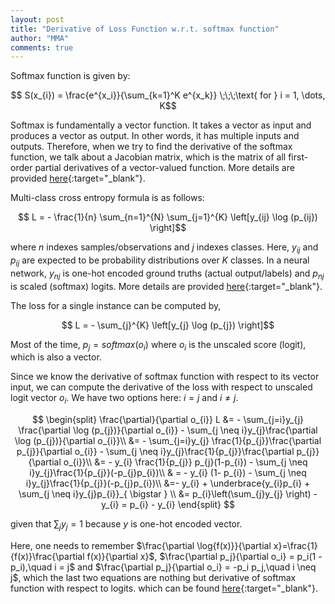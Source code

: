 ```yaml
---
layout: post
title: "Derivative of Loss Function w.r.t. softmax function"
author: "MMA"
comments: true
---
```


Softmax function is given by:

$$ S(x_{i}) = \frac{e^{x_i}}{\sum_{k=1}^K e^{x_k}} \;\;\;\text{ for } i = 1, \dots, K$$

Softmax is fundamentally a vector function. It takes a vector as input and produces a vector as output. In other words, it has multiple inputs and outputs. Therefore, when we try to find the derivative of the softmax function, we talk about a Jacobian matrix, which is the matrix of all first-order partial derivatives of a vector-valued function. More details are provided [here](https://mmuratarat.github.io/2019-01-27/derivation-of-softmax-function){:target="_blank"}.

Multi-class cross entropy formula is as follows:

$$ L = - \frac{1}{n} \sum_{n=1}^{N}  \sum_{j=1}^{K} \left[y_{ij} \log (p_{ij}) \right]$$

where $n$ indexes samples/observations and $j$ indexes classes. Here, $y_{ij}$ and $p_{ij}$ are expected to be probability distributions over $K$ classes. In a neural network, $y_{nj}$ is one-hot encoded ground truths (actual output/labels) and $p_{nj}$ is scaled (softmax) logits. More details are provided [here](https://mmuratarat.github.io/2018-12-21/cross-entropy){:target="_blank"}.

The loss for a single instance can be computed by,

$$ L = - \sum_{j}^{K} \left[y_{j} \log (p_{j}) \right]$$

Most of the time, $p_{j} = softmax(o_{i})$ where $o_{i}$ is the unscaled score (logit), which is also a vector. 

Since we know the derivative of softmax function with respect to its vector input, we can compute the derivative of the loss with respect to unscaled logit vector $o_{i}$. We have two options here: $i = j$ and $i \neq j$.

$$
\begin{split}
\frac{\partial}{\partial o_{i}} L &= - \sum_{j=i}y_{j} \frac{\partial \log (p_{j})}{\partial o_{i}} - \sum_{j \neq i}y_{j}\frac{\partial \log (p_{j})}{\partial o_{i}}\\
&= - \sum_{j=i}y_{j} \frac{1}{p_{j}}\frac{\partial p_{j}}{\partial o_{i}} - \sum_{j \neq i}y_{j}\frac{1}{p_{j}}\frac{\partial p_{j}}{\partial o_{i}}\\
&= - y_{i} \frac{1}{p_{j}} p_{j}(1-p_{i}) - \sum_{j \neq i}y_{j}\frac{1}{p_{j}}(-p_{j}p_{i})\\
& = - y_{i} (1- p_{i}) - \sum_{j \neq i}y_{j}\frac{1}{p_{j}}(-p_{j}p_{i})\\
&=- y_{i} + \underbrace{y_{i}p_{i} + \sum_{j \neq i}y_{j}p_{i}}_{ \bigstar } \\
&= p_{i}\left(\sum_{j}y_{j} \right) - y_{i} = p_{i} - y_{i}
\end{split}
$$

given that $\sum_{j}y_{j} = 1$ because $y$ is one-hot encoded vector.

Here, one needs to remember $\frac{\partial \log{f(x)}}{\partial x}=\frac{1}{f(x)}\frac{\partial f(x)}{\partial x}$, $\frac{\partial p_j}{\partial o_i} = p_i(1 - p_i),\quad i = j$ and $\frac{\partial p_j}{\partial o_i} = -p_i p_j,\quad i \neq j$, which the last two equations are nothing but derivative of softmax function with respect to logits. which can be found [here](https://mmuratarat.github.io/2019-01-27/derivation-of-softmax-function){:target="_blank"}.
